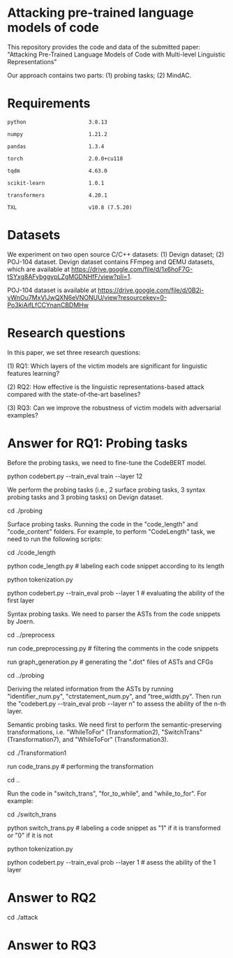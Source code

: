 # Attacking pre-trained language models of code
This repository provides the code and data of the submitted paper: "Attacking Pre-Trained Language Models of Code with Multi-level Linguistic Representations"

Our approach contains two parts: (1) probing tasks; (2) MindAC.

# Requirements
```
python                    3.8.13

numpy                     1.21.2

pandas                    1.3.4

torch                     2.0.0+cu118

tqdm                      4.63.0

scikit-learn              1.0.1

transformers              4.20.1

TXL                       v10.8 (7.5.20) 
```

# Datasets
We experiment on two open source C/C++ datasets: (1) Devign dataset; (2) POJ-104 dataset.
Devign dataset contains FFmpeg and QEMU datasets, which are available at https://drive.google.com/file/d/1x6hoF7G-tSYxg8AFybggypLZgMGDNHfF/view?pli=1.

POJ-104 dataset is available at https://drive.google.com/file/d/0B2i-vWnOu7MxVlJwQXN6eVNONUU/view?resourcekey=0-Po3kiAifLfCCYnanCBDMHw

# Research questions

In this paper, we set three research questions: 

(1) RQ1: Which layers of the victim models are significant for linguistic features learning?

(2) RQ2: How effective is the linguistic representations-based attack compared with the state-of-the-art baselines?

(3) RQ3: Can we improve the robustness of victim models with adversarial examples?

# Answer for RQ1: Probing tasks
Before the probing tasks, we need to fine-tune the CodeBERT model.

python codebert.py --train_eval train --layer 12

We perform the probing tasks (i.e., 2 surface probing tasks, 3 syntax probing tasks and 3 probing tasks) on Devign dataset.

cd ./probing

Surface probing tasks. Running the code in the "code_length" and "code_content" folders. For example, to perform "CodeLength" task, we need to run the following scripts:

cd ./code_length

python code_length.py  # labeling each code snippet according to its length

python tokenization.py  

python codebert.py --train_eval prob --layer 1  # evaluating the ability of the first layer

Syntax probing tasks. We need to parser the ASTs from the code snippets by Joern. 

cd ../preprocess

run code_preprocessing.py  # filtering the comments in the code snippets

run graph_generation.py  # generating the ".dot" files of ASTs and CFGs

cd ../probing

Deriving the related information from the ASTs by running "identifier_num.py", "ctrstatement_num.py", and "tree_width.py". Then run the "codebert.py --train_eval prob --layer n" to assess the ability of the n-th layer.

Semantic probing tasks. We need first to perform the semantic-preserving transformations, i.e. "WhileToFor" (Transformation2), "SwitchTrans" (Transformation7), and "WhileToFor" (Transformation3). 

cd ./Transformation1

run code_trans.py  # performing the transformation

cd ..

Run the code in "switch_trans", "for_to_while", and "while_to_for". For example:

cd ./switch_trans

python switch_trans.py # labeling a code snippet as "1" if it is transformed or "0" if it is not

python tokenization.py

python codebert.py --train_eval prob --layer 1  # asess the ability of the 1 layer

# Answer to RQ2
cd ./attack



# Answer to RQ3
